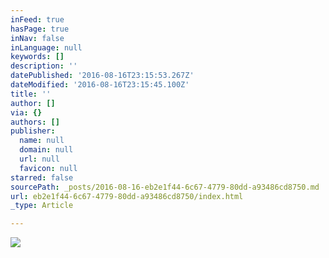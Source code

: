 ```yaml
---
inFeed: true
hasPage: true
inNav: false
inLanguage: null
keywords: []
description: ''
datePublished: '2016-08-16T23:15:53.267Z'
dateModified: '2016-08-16T23:15:45.100Z'
title: ''
author: []
via: {}
authors: []
publisher:
  name: null
  domain: null
  url: null
  favicon: null
starred: false
sourcePath: _posts/2016-08-16-eb2e1f44-6c67-4779-80dd-a93486cd8750.md
url: eb2e1f44-6c67-4779-80dd-a93486cd8750/index.html
_type: Article

---
```

![](https://the-grid-user-content.s3-us-west-2.amazonaws.com/8e0b140d-323d-4d92-927b-81aae4f7afe5.jpg)